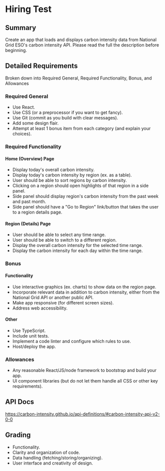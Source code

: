 # Hiring Test

## Summary

Create an app that loads and displays carbon intensity data from National Grid ESO's carbon intensity API. Please read the full the description before beginning.

## Detailed Requirements

Broken down into Required General, Required Functionality, Bonus, and Allowances

### Required General

* Use React.
* Use CSS (or a preprocessor if you want to get fancy).
* Use Git (commit as you build with clear messages).
* Add some design flair.
* Attempt at least 1 bonus item from each category (and explain your choices).

### Required Functionality

#### Home (Overview) Page
* Display today's overall carbon intensity.
* Display today's carbon intensity by region (ex. as a table).
* User should be able to sort regions by carbon intensity.
* Clicking on a region should open highlights of that region in a side panel.
* Side panel should display region's carbon intensity from the past week and past month.
* Side panel should have a "Go to Region" link/button that takes the user to a region details page.

#### Region (Details) Page
* User should be able to select any time range.
* User should be able to switch to a different region.
* Display the overall carbon intensity for the selected time range.
* Display the carbon intensity for each day within the time range.

### Bonus

#### Functionality
* Use interactive graphics (ex. charts) to show data on the region page.
* Incorporate relevant data in addition to carbon intensity, either from the National Grid API or another public API.
* Make app responsive (for different screen sizes).
* Address web accessibility.

#### Other
* Use TypeScript.
* Include unit tests.
* Implement a code linter and configure which rules to use.
* Host/deploy the app.

### Allowances

* Any reasonable React/JS/node framework to bootstrap and build your app.
* UI component libraries (but do not let them handle all CSS or other key requirements).


## API Docs

https://carbon-intensity.github.io/api-definitions/#carbon-intensity-api-v2-0-0

## Grading

* Functionality.
* Clarity and organization of code.
* Data handling (fetching/storing/organizing).
* User interface and creativity of design.

